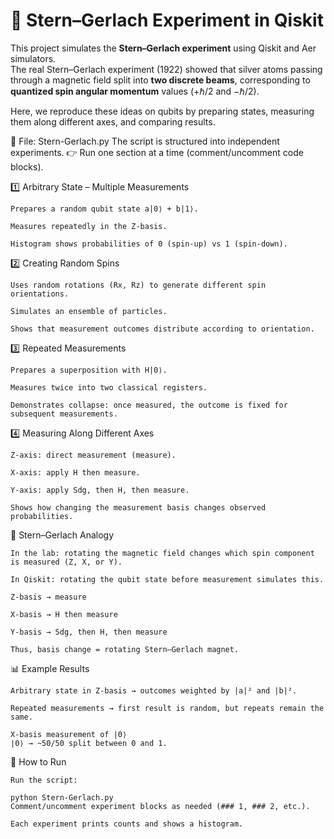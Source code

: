 # 🧭 Stern–Gerlach Experiment in Qiskit

This project simulates the **Stern–Gerlach experiment** using Qiskit and Aer simulators.  
The real Stern–Gerlach experiment (1922) showed that silver atoms passing through a magnetic field split into **two discrete beams**, corresponding to **quantized spin angular momentum** values (+ℏ/2 and −ℏ/2).  

Here, we reproduce these ideas on qubits by preparing states, measuring them along different axes, and comparing results.


📂 File: Stern-Gerlach.py
The script is structured into independent experiments.
👉 Run one section at a time (comment/uncomment code blocks).

1️⃣ Arbitrary State – Multiple Measurements

    Prepares a random qubit state a|0⟩ + b|1⟩.
    
    Measures repeatedly in the Z-basis.

    Histogram shows probabilities of 0 (spin-up) vs 1 (spin-down).

2️⃣ Creating Random Spins

    Uses random rotations (Rx, Rz) to generate different spin orientations.
    
    Simulates an ensemble of particles.
    
    Shows that measurement outcomes distribute according to orientation.

3️⃣ Repeated Measurements

    Prepares a superposition with H|0⟩.
    
    Measures twice into two classical registers.
    
    Demonstrates collapse: once measured, the outcome is fixed for subsequent measurements.

4️⃣ Measuring Along Different Axes

    Z-axis: direct measurement (measure).
    
    X-axis: apply H then measure.
    
    Y-axis: apply Sdg, then H, then measure.
    
    Shows how changing the measurement basis changes observed probabilities.

🔬 Stern–Gerlach Analogy
   
    In the lab: rotating the magnetic field changes which spin component is measured (Z, X, or Y).
    
    In Qiskit: rotating the qubit state before measurement simulates this.
    
    Z-basis → measure
    
    X-basis → H then measure
    
    Y-basis → Sdg, then H, then measure
    
    Thus, basis change = rotating Stern–Gerlach magnet.

📊 Example Results

    Arbitrary state in Z-basis → outcomes weighted by |a|² and |b|².
    
    Repeated measurements → first result is random, but repeats remain the same.
    
    X-basis measurement of ∣0⟩
    ∣0⟩ → ~50/50 split between 0 and 1.

🚀 How to Run

    Run the script:
    
    python Stern-Gerlach.py
    Comment/uncomment experiment blocks as needed (### 1, ### 2, etc.).
    
    Each experiment prints counts and shows a histogram.




